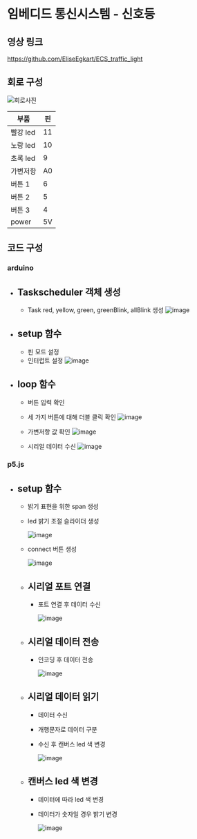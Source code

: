 # 임베디드 통신시스템  - 신호등

## 영상 링크
https://github.com/EliseEgkart/ECS_traffic_light

## 회로 구성

![회로사진](https://github.com/user-attachments/assets/8b294105-8cc7-494f-9c41-e3191a931bcc)

|   부품   | 핀 |
|----------|----|
| 빨강 led | 11 |
| 노랑 led | 10 |
| 초록 led |  9 |
| 가변저항 | A0 |
|  버튼 1  |  6 |
|  버튼 2  |  5 |
|  버튼 3  |  4 |
|   power  | 5V |


## 코드 구성

### arduino
  
+ Taskscheduler 객체 생성
  ---
  + Task red, yellow, green, greenBlink, allBlink 생성
  ![image](https://github.com/user-attachments/assets/5d4799cd-dd30-44f8-959c-f63b12a1fe5a)
    

+ setup 함수
   ---
  + 핀 모드 설정
  + 인터럽트 설정
  ![image](https://github.com/user-attachments/assets/62f90cfb-622a-435b-9b38-ea96fd19f42a)
    

+ loop 함수
  ---
  + 버튼 입력 확인
  + 세 가지 버튼에 대해 더블 클릭 확인
  ![image](https://github.com/user-attachments/assets/5c8a5f2b-e0c6-41bc-a8e5-feccb7e3a963)

  + 가변저항 값 확인
    ![image](https://github.com/user-attachments/assets/439c3e8e-557d-46af-b124-58de94311d48)
    
    
  + 시리얼 데이터 수신
    ![image](https://github.com/user-attachments/assets/8d3ad12c-884d-4f2f-a3a6-3c74a09e89a3)





### p5.js

+ setup 함수
  ---
  + 밝기 표현을 위한 span 생성
  + led 밝기 조절 슬라이더 생성

    ![image](https://github.com/user-attachments/assets/d852bcbc-a4aa-44de-9fc3-7d7c327cd803)

  + connect 버튼 생성
    
    ![image](https://github.com/user-attachments/assets/b4311c41-6f24-4c12-88da-b017a51bcbe8)


  + 시리얼 포트 연결
    ---
    + 포트 연결 후 데이터 수신
      
      ![image](https://github.com/user-attachments/assets/40b3e07b-3a72-4e89-b6b5-64723ddb533b)

  + 시리얼 데이터 전송
    ---
    + 인코딩 후 데이터 전송

      ![image](https://github.com/user-attachments/assets/c0bedc90-7ff1-4c84-895f-62ee4417875b)

  + 시리얼 데이터 읽기
    ---
    + 데이터 수신
    + 개행문자로 데이터 구분
    + 수신 후 캔버스 led 색 변경

      ![image](https://github.com/user-attachments/assets/08e62c2a-f3be-4610-9e6e-6414d5d406e3)

  + 캔버스 led 색 변경
    ---
    + 데이터에 따라 led 색 변경
    + 데이터가 숫자일 경우 밝기 변경

      ![image](https://github.com/user-attachments/assets/998ddcdf-f15a-4312-8384-ec3be5510f0f)
      

